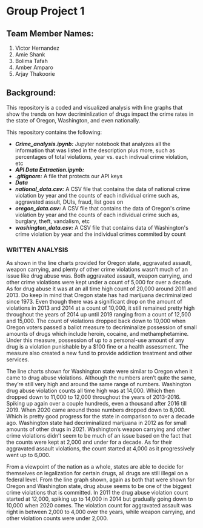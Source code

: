 # Group Project 1

## Team Member Names:
1. Victor Hernandez
2. Amie Shank
3. Bolima Tafah 
4. Amber Amparo
5. Arjay Thakoorie

## Background:
This repository is a coded and visualized analysis with line graphs that show the trends on how decriminlization of drugs impact the crime rates in the state of Oregon, Washington, and even nationally.

  This repository contains the following:
  - ***Crime_analysis.ipynb:*** Jupyter notebook that analyzes all the information that was listed in the description plus more, such as percentages of total violations, year vs. each indivual crime violation, etc
  - ***API Data Extraction.ipynb:***
  - ***.gitignore:*** A file that protects our API keys
  - ***Data***
  - ***national_data.csv:*** A CSV file that contains the data of national crime violation by year and the counts of each individual crime such as, aggravated assult, DUIs, fraud, list goes on
  - ***oregon_data.csv:*** A CSV file that contains the data of Oregon's crime violation by year and the counts of each individual crime such as, burglary, theft, vandalism, etc
  - ***washington_data.csv:*** A CSV file that contains data of Washington's crime violation by year and the individual crimes commited by count

### WRITTEN ANALYSIS
As shown in the line charts provided for Oregon state, aggravated assault, weapon carrying, and plenty of other crime violations wasn’t much of an issue like drug abuse was. Both aggravated assault, weapon carrying, and other crime violations were kept under a count of 5,000 for over a decade. As for drug abuse it was at an all time high count of 20,000 around 2011 and 2013. Do keep in mind that Oregon state has had marijuana decriminalized since 1973. Even though there was a significant drop on the amount of violations in 2013 and 2014 at a count of 10,000, it still remained pretty high throughout the years of 2014 up until 2019 ranging from a count of 12,500 and 15,000. The count of violations dropped back down to 10,000 when Oregon voters passed a ballot measure to decriminalize possession of small amounts of drugs which include heroin, cocaine, and methamphetamine. Under this measure, possession of up to a personal-use amount of any drug is a violation punishable by a $100 fine or a health assessment. The measure also created a new fund to provide addiction treatment and other services. 

The line charts shown for Washington state were similar to Oregon when it came to drug abuse violations. Although the numbers aren’t quite the same, they’re still very high and around the same range of numbers. Washington drug abuse violation counts all time high was at 14,000. Which then dropped down to 11,000 to 12,000 throughout the years of 2013-2016. Spiking up again over a couple hundreds, even a thousand after 2016 till 2019. When 2020 came around those numbers dropped down to 8,000. Which is pretty good progress for the state in comparison to over a decade ago. Washington state had decriminalized marijuana in 2012 as for small amounts of other drugs in 2021. Washington’s weapon carrying and other crime violations didn’t seem to be much of an issue based on the fact that the counts were kept at 2,000 and under for a decade. As for their aggravated assault violations, the count started at 4,000 as it progressively went up to 6,000. 

From a viewpoint of the nation as a whole, states are able to decide for themselves on legalization for certain drugs, all drugs are still illegal on a federal level. From the line graph shown, again as both that were shown for Oregon and Washington state, drug abuse seems to be one of the biggest crime violations that is committed. In 2011 the drug abuse violation count started at 12,000, spiking up to 14,000 in 2014 but gradually going down to 10,000 when 2020 comes. The violation count for aggravated assault was right in between 2,000 to 4,000 over the years, while weapon carrying, and other violation counts were under 2,000.
